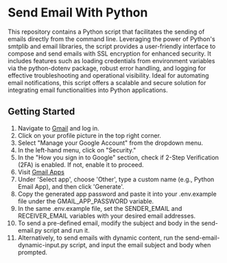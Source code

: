 # Send Email With Python

This repository contains a Python script that facilitates the sending of emails directly from the command line. Leveraging the power of Python's smtplib and email libraries, the script provides a user-friendly interface to compose and send emails with SSL encryption for enhanced security. It includes features such as loading credentials from environment variables via the python-dotenv package, robust error handling, and logging for effective troubleshooting and operational visibility. Ideal for automating email notifications, this script offers a scalable and secure solution for integrating email functionalities into Python applications.

## Getting Started 

1. Navigate to [Gmail](https://mail.google.com/mail/u/0/#inbox) and log in.
2. Click on your profile picture in the top right corner.
3. Select "Manage your Google Account" from the dropdown menu.
4. In the left-hand menu, click on "Security."
5. In the "How you sign in to Google" section, check if 2-Step Verification (2FA) is enabled. If not, enable it to proceed.
6. Visit [Gmail Apps](https://mail.google.com/mail/u/0/#inbox)
7. Under 'Select app', choose 'Other', type a custom name (e.g., Python Email App), and then click 'Generate'.
8. Copy the generated app password and paste it into your .env.example file under the GMAIL_APP_PASSWORD variable.
9. In the same .env.example file, set the SENDER_EMAIL and RECEIVER_EMAIL variables with your desired email addresses.
10. To send a pre-defined email, modify the subject and body in the send-email.py script and run it.
11. Alternatively, to send emails with dynamic content, run the send-email-dynamic-input.py script, and input the email subject and body when prompted.
